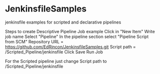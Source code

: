 # JenkinsfileSamples
jenkinsfile examples for scripted and declarative pipelines

Steps to create Descriptive Pipeline Job example
Click in "New Item" 
Write job name
Select "Pipeline"
In the pipeline section select "Pipeline Script from SCM"
Repository URL = https://github.com/EdRincon/JenkinsfileSamples.git
Script path = /Scripted_Pipeline/jenkinsfile
Click Save
Run Job

For the Scripted pipeline just change Script path to /Scripted_Pipeline/jenkinsfile
